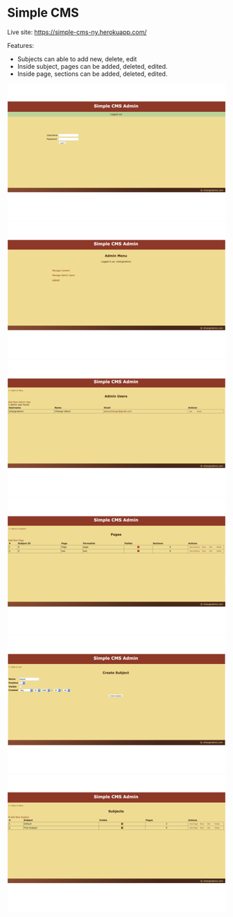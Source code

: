 # Simple CMS

Live site: https://simple-cms-ny.herokuapp.com/

Features:

* Subjects can able to add new, delete, edit
* Inside subject, pages can be added, deleted, edited.
* Inside page, sections can be added, deleted, edited.

![images](app/assets/images/Simple%20CMS1.png)
![images](app/assets/images/Simple%20CMS2.png)
![images](app/assets/images/Simple%20CMS3.png)
![images](app/assets/images/Simple%20CMS4.png)
![images](app/assets/images/Simple%20CMS5.png)
![images](app/assets/images/Simple%20CMS6.png)